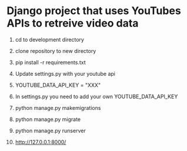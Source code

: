 # Django project that uses YouTubes APIs to retreive video data

 1) cd to development directory

2) clone repository to new directory

3) pip install -r requirements.txt

4) Update settings.py with your youtube api

5) YOUTUBE_DATA_API_KEY = "XXX"
6) In settings.py you need to add your own YOUTUBE_DATA_API_KEY 

7) python manage.py makemigrations

8) python manage.py migrate

9) python manage.py runserver

10) http://127.0.0.1:8000/
